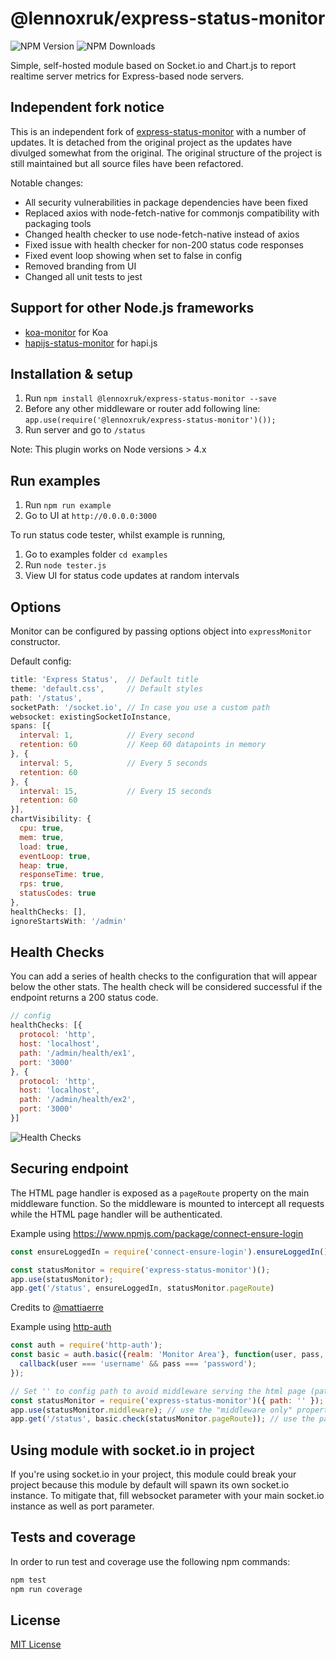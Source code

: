 # @lennoxruk/express-status-monitor

![NPM Version](https://img.shields.io/npm/v/%40lennoxruk%2Fexpress-status-monitor)
![NPM Downloads](https://img.shields.io/npm/dw/%40lennoxruk%2Fexpress-status-monitor)

Simple, self-hosted module based on Socket.io and Chart.js to report realtime server metrics for Express-based node servers.

## Independent fork notice

This is an independent fork of [express-status-monitor](https://github.com/RafalWilinski/express-status-monitor) with a number of updates. It is detached from the original project as the updates have divulged somewhat from the original. The original structure of the project is still maintained but all source files have been refactored.

Notable changes:

* All security vulnerabilities in package dependencies have been fixed
* Replaced axios with node-fetch-native for commonjs compatibility with packaging tools
* Changed health checker to use node-fetch-native instead of axios
* Fixed issue with health checker for non-200 status code responses
* Fixed event loop showing when set to false in config
* Removed branding from UI
* Changed all unit tests to jest

## Support for other Node.js frameworks

* [koa-monitor](https://github.com/capaj/koa-monitor) for Koa
* [hapijs-status-monitor](https://github.com/ziyasal/hapijs-status-monitor) for hapi.js

## Installation & setup

1. Run `npm install @lennoxruk/express-status-monitor --save`
2. Before any other middleware or router add following line:
`app.use(require('@lennoxruk/express-status-monitor')());`
3. Run server and go to `/status`

Note: This plugin works on Node versions > 4.x

## Run examples

1. Run `npm run example`
1. Go to UI at `http://0.0.0.0:3000`

To run status code tester, whilst example is running,

1. Go to examples folder `cd examples`
2. Run `node tester.js`
3. View UI for status code updates at random intervals

## Options

Monitor can be configured by passing options object into `expressMonitor` constructor.

Default config:

```javascript
title: 'Express Status',  // Default title
theme: 'default.css',     // Default styles
path: '/status',
socketPath: '/socket.io', // In case you use a custom path
websocket: existingSocketIoInstance,
spans: [{
  interval: 1,            // Every second
  retention: 60           // Keep 60 datapoints in memory
}, {
  interval: 5,            // Every 5 seconds
  retention: 60
}, {
  interval: 15,           // Every 15 seconds
  retention: 60
}],
chartVisibility: {
  cpu: true,
  mem: true,
  load: true,
  eventLoop: true,
  heap: true,
  responseTime: true,
  rps: true,
  statusCodes: true
},
healthChecks: [],
ignoreStartsWith: '/admin'
```

## Health Checks

You can add a series of health checks to the configuration that will appear below the other stats. The health check will be considered successful if the endpoint returns a 200 status code.

```javascript
// config
healthChecks: [{
  protocol: 'http',
  host: 'localhost',
  path: '/admin/health/ex1',
  port: '3000'
}, {
  protocol: 'http',
  host: 'localhost',
  path: '/admin/health/ex2',
  port: '3000'
}]
```

![Health Checks](https://i.imgur.com/6tY4OhA.png "Health Checks")

## Securing endpoint

The HTML page handler is exposed as a `pageRoute` property on the main
middleware function.  So the middleware is mounted to intercept all requests
while the HTML page handler will be authenticated.

Example using <https://www.npmjs.com/package/connect-ensure-login>

```javascript
const ensureLoggedIn = require('connect-ensure-login').ensureLoggedIn()

const statusMonitor = require('express-status-monitor')();
app.use(statusMonitor);
app.get('/status', ensureLoggedIn, statusMonitor.pageRoute)
```

Credits to [@mattiaerre](https://github.com/mattiaerre)

Example using [http-auth](https://www.npmjs.com/package/http-auth)

```javascript
const auth = require('http-auth');
const basic = auth.basic({realm: 'Monitor Area'}, function(user, pass, callback) {
  callback(user === 'username' && pass === 'password');
});

// Set '' to config path to avoid middleware serving the html page (path must be a string not equal to the wanted route)
const statusMonitor = require('express-status-monitor')({ path: '' });
app.use(statusMonitor.middleware); // use the "middleware only" property to manage websockets
app.get('/status', basic.check(statusMonitor.pageRoute)); // use the pageRoute property to serve the dashboard html page
```

## Using module with socket.io in project

If you're using socket.io in your project, this module could break your project because this module by default will spawn its own socket.io instance. To mitigate that, fill websocket parameter with your main socket.io instance as well as port parameter.

## Tests and coverage

In order to run test and coverage use the following npm commands:

```bash
npm test
npm run coverage
```

## License

[MIT License](https://opensource.org/licenses/MIT)
